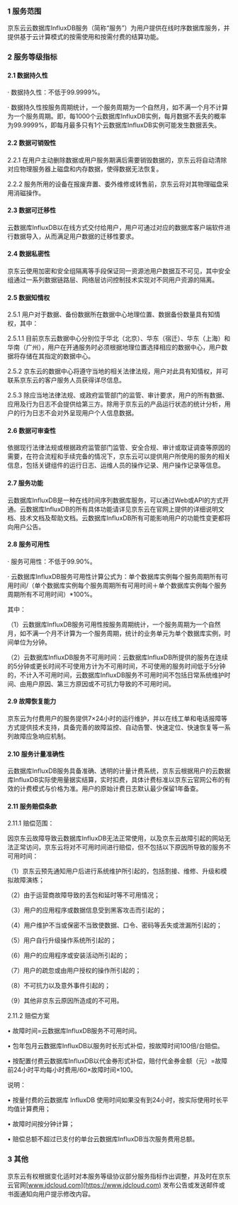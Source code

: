 ### 1 服务范围

京东云云数据库InfluxDB服务（简称“服务”）为用户提供在线时序数据库服务，并提供基于云计算模式的按需使用和按需付费的结算功能。

### 2 服务等级指标

#### 2.1 数据持久性

· 数据持久性：不低于99.9999%。

· 数据持久性按服务周期统计，一个服务周期为一个自然月，如不满一个月不计算为一个服务周期。即，每1000个云数据库InfluxDB实例，每月数据不丢失的概率为99.9999%，即每月最多只有1个云数据库InfluxDB实例可能发生数据丢失。

#### 2.2 数据可销毁性

2.2.1 在用户主动删除数据或用户服务期满后需要销毁数据的，京东云将自动清除对应物理服务器上磁盘和内存数据，使得数据无法恢复。

2.2.2 服务所用的设备在报废弃置、委外维修或转售前，京东云将对其物理磁盘采用消磁操作。

#### 2.3 数据可迁移性

云数据库InfluxDB以在线方式交付给用户，用户可通过对应的数据库客户端软件进行数据导入，从而满足用户数据的迁移性要求。

#### 2.4 数据私密性

京东云使用加密和安全组隔离等手段保证同一资源池用户数据互不可见，其中安全组通过一系列数据链路层、网络层访问控制技术实现对不同用户资源的隔离。

#### 2.5 数据知情权

2.5.1 用户对于数据、备份数据所在数据中心地理位置、数据备份数量具有知情权，其中：

2.5.1.1 目前京东云数据中心分别位于华北（北京）、华东（宿迁）、华东（上海）和华南（广州），用户在开通服务时必须根据地理位置选择相应的数据中心，用户数据将存储在其指定的数据中心。

2.5.2 京东云的数据中心将遵守当地的相关法律法规，用户对此具有知情权，并可联系京东云的客户服务人员获得详尽信息。

2.5.3 除应当地法律法规、或政府监管部门的监管、审计要求，用户的所有数据、应用及行为日志不会提供给第三方。除用于京东云的产品运行状态的统计分析，用户的行为日志不会对外呈现用户个人信息数据。

#### 2.6 数据可审查性

依据现行法律法规或根据政府监管部门监管、安全合规、审计或取证调查等原因的需要，在符合流程和手续完备的情况下，京东云可以提供用户所使用的服务的相关信息，包括关键组件的运行日志、运维人员的操作记录、用户操作记录等信息。

#### 2.7 服务功能

云数据库InfluxDB是一种在线时间序列数据库服务，可以通过Web或API的方式开通。云数据库InfluxDB的所有具体功能请详见京东云在官网上提供的详细说明文档、技术文档及帮助文档。云数据库InfluxDB所有可能影响用户的功能性变更都将向用户公告。

#### 2.8 服务可用性

· 服务可用性：不低于99.90%。

· 云数据库InfluxDB服务可用性计算公式为：单个数据库实例每个服务周期所有可用时间/（单个数据库实例每个服务周期所有可用时间＋单个数据库实例每个服务周期所有不可用时间）*100%。

其中：

（1）云数据库InfluxDB服务可用性按服务周期统计，一个服务周期为一个自然月，如不满一个月不计算为一个服务周期，统计的业务单元为单个数据库实例，时间单位为分钟。

（2）云数据库InfluxDB服务不可用时间：云数据库InfluxDB所提供的服务在连续的5分钟或更长时间不可使用方计为不可用时间，不可使用的服务时间低于5分钟的，不计入不可用时间，云数据库InfluxDB服务不可用时间不包括日常系统维护时间、由用户原因、第三方原因或不可抗力导致的不可用时间。

#### 2.9 故障恢复能力

京东云为付费用户的服务提供7×24小时的运行维护，并以在线工单和电话报障等方式提供技术支持，具备完善的故障监控、自动告警、快速定位、快速恢复等一系列故障应急响应机制。

#### 2.10 服务计量准确性

云数据库InfluxDB服务具备准确、透明的计量计费系统，京东云根据用户的云数据库InfluxDB实际使用量据实结算，实时扣费，具体计费标准以京东云官网公布的有效的计费模式与价格为准。用户的原始计费日志默认最少保留1年备查。

#### 2.11 服务赔偿条款

2.11.1 赔偿范围：

因京东云故障导致云数据库InfluxDB无法正常使用，以及京东云故障引起的网站无法正常访问，京东云将对不可用时间进行赔偿，但不包括以下原因所导致的服务不可用时间：

（1）京东云预先通知用户后进行系统维护所引起的，包括割接、维修、升级和模拟故障演练；

（2）由于运营商故障导致的丢包和延时等不可用情况；

（3）用户的应用程序或数据信息受到黑客攻击而引起的；

（4）用户维护不当或保密不当致使数据、口令、密码等丢失或泄漏所引起的；

（5）用户自行升级操作系统所引起的；

（6）用户的应用程序或安装活动所引起的；

（7）用户的疏忽或由用户授权的操作所引起的；

（8）不可抗力以及意外事件引起的；

（9）其他非京东云原因所造成的不可用。

2.11.2 赔偿方案 

• 故障时间=云数据库InfluxDB服务不可用时间。

• 包年包月云数据库InfluxDB以服务时长形式补偿，按故障时间100倍/台赔偿。

• 按配置付费云数据库InfluxDB以代金券形式补偿，赔付代金券金额（元）=故障前24小时平均每小时费用/60×故障时间×100。

说明：

• 按量付费的云数据库 InfluxDB 使用时间如果没有到24小时，按实际使用时长平均值计算费用；

• 故障时间按分钟计算；

• 赔偿总额不超过已支付的单台云数据库InfluxDB当次服务费用总额。

### 3 其他

京东云有权根据变化适时对本服务等级协议部分服务指标作出调整，并及时在京东云官网[www.jdcloud.com](https://www.jdcloud.com) 发布公告或发送邮件或书面通知向用户提示修改内容。
